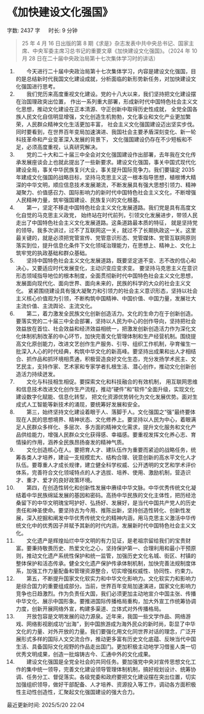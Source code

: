 # 《加快建设文化强国》[](https://sakib.local/政治理论/求是/加快建设文化强国.html#《加快建设文化强国》)

 字数: 2437 字   时长: 9 分钟

> 25 年 4 月 16 日出版的第 8 期《求是》杂志发表中共中央总书记、国家主席、中央军委主席习总书记的重要文章《加快建设文化强国》。（2024 年 10 月 28 日在二十届中央政治局第十七次集体学习时的讲话）

1.   今天进行二十届中央政治局第十七次集体学习，内容是建设文化强国，目的是总结新时代我国文化建设成就，分析面临的新形势新任务，对加快建设文化强国进行思考。
2.   我们党历来高度重视文化建设。党的十八大以来，我们坚持把文化建设摆在治国理政突出位置， 作出一系列重大部署，形成新时代中国特色社会主义文化思想，推动文化建设在正本清源、守正创新中取得历史性成就， 全党全国各族人民文化自信明显增强，文化创造生机勃勃，文化事业和文化产业更加繁荣，人民群众精神文化生活更加丰富， 社会主义文化强国建设迈出坚实步伐。同时要看到，在世界百年变局加速演进、我国社会主要矛盾深刻变化、新一轮科技革命和产业变革深入发展的背景下， 文化强国建设仍存在不少短板和不足，必须高度重视，认真研究解决。
3.   党的二十大和二十届三中全会对文化强国建设作出部署，去年我在文化传承发展座谈会上也就此提出了一些新要求。建设文化强国，事关中国式现代化建设全局，事关中华民族复兴大业，事关提升国际竞争力。我们要锚定 2035 年建成文化强国的战略目标，坚持马克思主义这一根本指导思想，植根博大精深的中华文明，顺应信息技术发展潮流，不断发展具有强大思想引领力、精神凝聚力、价值感召力、国际影响力的新时代中国特色社会主义文化，不断增强人民精神力量，筑牢强国建设、民族复兴的文化根基。
4.   第一，坚定不移走中国特色社会主义文化发展道路。我们党是具有高度文化自觉的马克思主义政党， 始终站在时代前列，引领文化发展进步，带领人民走出了中国特色社会主义文化发展道路。这条道路最本质的特征， 就是坚持党的领导。我多次讲过，过不了互联网这一关，就过不了长期执政这一关。这里最关键的，就是必须把党管宣传、党管意识形态、党管媒体、党管互联网原则落实到位，提升信息化条件下文化领域治理能力，在思想上、精神上、文化上筑牢党的执政基础和群众基础。
5.   坚持中国特色社会主义文化发展道路，既要坚定道不变、志不改的信心和决心，又要适应时代发展变化，主动识变应变求变。 要坚持马克思主义在意识形态领域指导地位的根本制度，全面贯彻新时代中国特色社会主义文化思想，发展面向现代化、面向世界、面向未来的，民族的科学的大众的社会主义文化。 紧紧围绕建设具有强大凝聚力和引领力的社会主义意识形态，坚持以社会主义核心价值观为引领，不断构筑中国精神、中国价值、中国力量，发展壮大主流价值、主流舆论、主流文化。
6.   第二，着力激发全民族文化创新创造活力。文化的生命力在于创新创造。要落实党的二十届三中全会部署，坚持以人民为中心的创作导向，坚持把社会效益放在首位、社会效益和经济效益相统一，把激发创新创造活力作为深化文化体制机制改革的中心环节，加快完善文化管理体制和生产经营机制。围绕提高文化原创能力，改进文艺创作生产服务、引导、组织工作机制，孕育催生一批深入人心的时代经典，构筑中华文化的新高峰。要坚持出成果和出人才相结合、抓作品和抓环境相贯通，积极营造良好文化生态，充分发扬学术民主、文艺民主，支持作家、艺术家和专家学者扎根生活、潜心创作，推动文化创新创造活力持续迸发。
7.   文化与科技相生相促。要探索文化和科技融合的有效机制， 用互联网思维和信息技术改进文化创作生产流程，推动“硬件”和“软件”全面升级，实现文化建设数字化赋能、信息化转型， 把文化资源优势转化为文化发展优势。面对生成式人工智能等新技术的涌现，要统筹好发展和安全。
8.   第三，始终坚持文化建设着眼于人、落脚于人。文化强国之“强”最终要体现在人民的思想境界、精神状态、文化修养上。要坚持以人民为中心，着眼满足人民群众多样化、多层次、多方面的精神文化需求，提升文化服务和文化产品供给能力，增强人民群众文化获得感、幸福感。要重视发挥文化养心志、育情操的作用，涵养全民族昂扬奋发的精神气质。
9.   文化创造核心在人。要把育人才、建队伍作为重要而紧迫的战略任务，统筹各类人才培养，建设一支规模宏大、结构合理、锐意创新的高水平文化人才队伍。要尊重人才成长规律，建立健全科学权威、公开透明的文艺和学术评价体系，完善符合文化领域特点的人才选拔、培养、使用、激励机制，营造识才、重才、爱才的良好政策环境。
10.   第四，在创造性转化和创新性发展中赓续中华文脉。中华优秀传统文化凝结着中华民族绵延发展的基因和密码。高扬中华民族的文化主体性，把历经沧桑留下的中华文明瑰宝呵护好、弘扬好、发展好，是当代中国共产党人的历史责任和神圣使命。要坚持古为今用、推陈出新，坚持创造性转化、创新性发展，深入挖掘和阐发中华优秀传统文化的精神内涵，用马克思主义激活中华传统文化中的优秀因子并赋予其新的时代内涵，发展新时代中国特色社会主义文化。
11.   文化遗产是辉煌灿烂中华文明的有力见证，是老祖宗留给我们的宝贵财富。要秉持敬畏历史、热爱文化之心，坚持保护第一、合理利用和最小干预原则，推动文化遗产系统性保护和统一监管，加强历史文化名城、街区、村镇的整体保护和活态传承。健全文化遗产保护传承体制机制，加快完善法规制度体系，加强工作力量配备和管理资源整合，切实增强权威性、协同性、约束力。
12.   第五，不断提升国家文化软实力和中华文化影响力。文化软实力和影响力是综合国力的重要组成部分。当前，世界百年变局加速演进，国家文化影响力竞争也日趋激烈。作为负责任大国，我们必须更加主动地宣介中国主张、传播中华文化、展示中国形象。要推进国际传播格局重构，加大外宣工作统筹协调力度，创新开展网络外宣，构建多渠道、立体式对外传播格局。
13.   开放包容是文明发展的动力源泉。近年来，我国一些文学作品、网络游戏、网络影视剧成功“出海”，到中国旅游成为海外民众的新时尚，彰显了中华文化的力量、对外开放的力量。我们要强化用文化同世界对话的理念，广泛开展形式多样的国际人文交流合作，推动更多富有历史文化底蕴、反映当代中国生活、具备国际文化视野的作品走出国门。更加积极主动地学习借鉴人类一切优秀文明成果，创造一批熔铸古今、汇通中外的文化成果。
14.   建设文化强国是全党全社会的共同任务。要加强党中央对宣传思想文化工作的集中统一领导，完善文化建设领导管理体制机制，搞好规划设计、统筹协调、任务分工、督促落实。各级党委和政府要把文化建设摆在突出位置，切实加强组织领导，做好干部配备、人才培养、资源投入等工作，调动各方面积极性主动性创造性，汇聚起文化强国建设的强大合力。



最近更新时间: 2025/5/20 22:04
